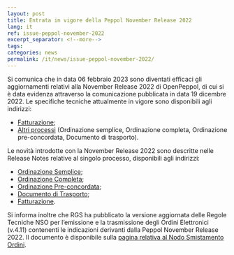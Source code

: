 ```yaml
---
layout: post
title: Entrata in vigore della Peppol November Release 2022
lang: it
ref: issue-peppol-november-2022
excerpt_separator: <!--more-->
tags:
categories: news
permalink: /it/news/issue-peppol-november-2022/
---
```

Si comunica che in data 06 febbraio 2023 sono diventati efficaci gli aggiornamenti relativi alla November Release 2022 di OpenPeppol, di cui si è data evidenza attraverso la comunicazione pubblicata in data 19 dicembre 2022. 
Le specifiche tecniche attualmente in vigore sono disponibili agli indirizzi: 
- [Fatturazione](https://peppol-docs.agid.gov.it/docs/my_index_fatt.jsp);
- [Altri processi](https://peppol-docs.agid.gov.it/docs/my_index.jsp) (Ordinazione semplice, Ordinazione completa, Ordinazione pre-concordata, Documento di trasporto).

Le novità introdotte con la November Release 2022 sono descritte nelle Release Notes relative al singolo processo, disponibili agli indirizzi:
<!--more-->
- [Ordinazione Semplice](https://peppol-docs.agid.gov.it/docs/docs/ITA/others/guides/release-notes-it/3-order-only/main.html);
- [Ordinazione Completa](https://peppol-docs.agid.gov.it/docs/docs/ITA/others/guides/release-notes-it/28-ordering/main.html);
- [Ordinazione Pre-concordata](https://peppol-docs.agid.gov.it/docs/docs/ITA/others/guides/release-notes-it/42-orderagreement/main.html);
- [Documento di Trasporto](https://peppol-docs.agid.gov.it/docs/docs/ITA/others/guides/release-notes-it/30-despatchadvice/main.html);
- [Fatturazione](https://peppol-docs.agid.gov.it/docs/docs/ITA/invoice/guide/release-notes-it/main.html).

Si informa inoltre che RGS ha pubblicato la versione aggiornata delle Regole Tecniche NSO per l’emissione e la trasmissione degli Ordini Elettronici (v.4.11) contenenti le indicazioni derivanti dalla Peppol November Release 2022. 
Il documento è disponibile sulla [pagina relativa al Nodo Smistamento Ordini](https://www.rgs.mef.gov.it/VERSIONE-I/e_government/amministrazioni_pubbliche/acquisti_pubblici_in_rete_apir/nodo_di_smistamento_degli_ordini_di_acquisto_delle_amministrazioni_pubbliche_nso/).

